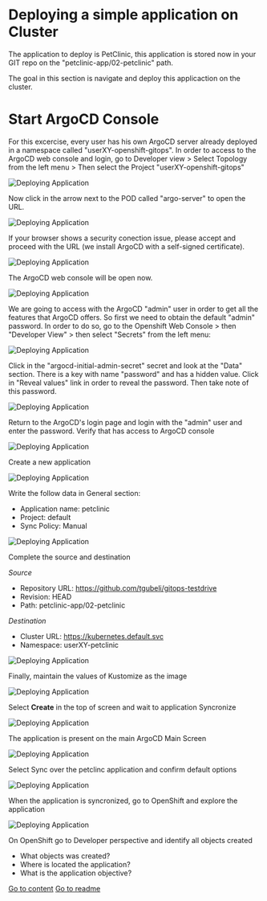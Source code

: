 # Deploying a simple application on Cluster

The application to deploy is PetClinic, this application is stored now in your GIT repo on the "petclinic-app/02-petclinic" path.

The goal in this section is navigate and deploy this applicaction on the cluster.

# Start ArgoCD Console

For this excercise, every user has his own ArgoCD server already deployed in a namespace called "userXY-openshift-gitops". In order to access to the ArgoCD web console and login, go to Developer view > Select Topology from the left menu > Then select the Project "userXY-openshift-gitops"

![Deploying Application](../img/installingC66.png "Deploying Application")

Now click in the arrow next to the POD called "argo-server" to open the URL.

![Deploying Application](../img/installingC67.png "Deploying Application")

If your browser shows a security conection issue, please accept and proceed with the URL (we install ArgoCD with a self-signed certificate).

![Deploying Application](../img/installingC68.png "Deploying Application")


The ArgoCD web console will be open now. 

![Deploying Application](../img/installingC77.png "Deploying Application")


We are going to access with the ArgoCD "admin" user in order to get all the features that ArgoCD offers. So first we need to obtain the default "admin" password. In order to do so, go to the Openshift Web Console > then "Developer View" > then select "Secrets" from the left menu:

![Deploying Application](../img/installingC78.png "Deploying Application")

Click in the "argocd-initial-admin-secret" secret and look at the "Data" section. There is a key with name "password" and has a hidden value. Click in "Reveal values" link in order to reveal the password. Then take note of this password.

![Deploying Application](../img/installingC79.png "Deploying Application")


Return to the ArgoCD's login page and login with the "admin" user and enter the password. Verify that has access to ArgoCD console

![Deploying Application](../img/installingD3.png "Deploying Application")

Create a new application

![Deploying Application](../img/deployappsA1.png "Deploying Application")

Write the follow data in General section:

* Application name: petclinic
* Project: default
* Sync Policy: Manual

![Deploying Application](../img/deployappsA2.png "Deploying Application")

Complete the source and destination

*Source*

* Repository URL: https://github.com/tgubeli/gitops-testdrive
* Revision: HEAD
* Path: petclinic-app/02-petclinic

*Destination*

* Cluster URL: https://kubernetes.default.svc
* Namespace: userXY-petclinic

![Deploying Application](../img/deployappsA33.png "Deploying Application")

Finally, maintain the values of Kustomize as the image

![Deploying Application](../img/deployappsA4.png "Deploying Application")


Select **Create** in the top of screen and wait to application Syncronize

![Deploying Application](../img/deployappsA4.png "Deploying Application")

The application is present on the main ArgoCD Main Screen

![Deploying Application](../img/deployappsA5.png "Deploying Application")

Select Sync over the petclinc application and confirm default options

![Deploying Application](../img/deployappsA77.png "Deploying Application")

When the application is syncronized, go to OpenShift and explore the application

![Deploying Application](../img/deployappsA8.png "Deploying Application")

On OpenShift go to Developer perspective and identify all objects created

* What objects was created?
* Where is located the application?
* What is the application objective?

[Go to content](content.md)
[Go to readme](../README.md)
